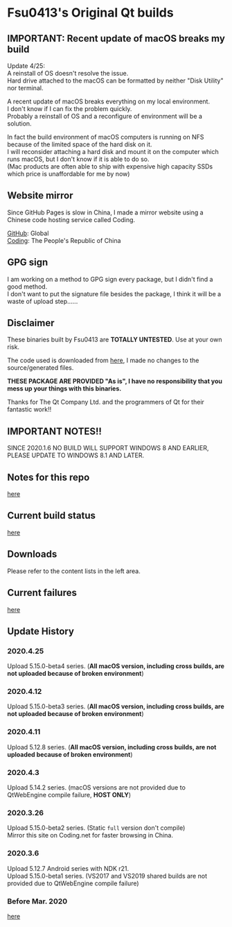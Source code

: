 # Fsu0413's Original Qt builds

## IMPORTANT: Recent update of macOS breaks my build

Update 4/25:  
A reinstall of OS doesn't resolve the issue.  
Hard drive attached to the macOS can be formatted by neither "Disk Utility" nor terminal.

A recent update of macOS breaks everything on my local environment.  
I don't know if I can fix the problem quickly.  
Probably a reinstall of OS and a reconfigure of environment will be a solution.

In fact the build environment of macOS computers is running on NFS because of the limited space of the hard disk on it.  
I will reconsider attaching a hard disk and mount it on the computer which runs macOS, but I don't know if it is able to do so.  
(Mac products are often able to ship with expensive high capacity SSDs which price is unaffordable for me by now)

## Website mirror

Since GitHub Pages is slow in China, I made a mirror website using a Chinese code hosting service called Coding.

[GitHub](https://fsu0413.github.io/QtCompile/): Global  
[Coding](https://alyack.coding-pages.com/): The People's Republic of China

## GPG sign

I am working on a method to GPG sign every package, but I didn't find a good method.  
I don't want to put the signature file besides the package, I think it will be a waste of upload step......

## Disclaimer

These binaries built by Fsu0413 are __TOTALLY UNTESTED__. Use at your own risk.

The code used is downloaded from [here](http://download.qt.io), I made no changes to the source/generated files.

__THESE PACKAGE ARE PROVIDED "As is", I have no responsibility that you mess up your things with this binaries.__

Thanks for The Qt Company Ltd. and the programmers of Qt for their fantastic work!!

## IMPORTANT NOTES!!

SINCE 2020.1.6 NO BUILD WILL SUPPORT WINDOWS 8 AND EARLIER, PLEASE UPDATE TO WINDOWS 8.1 AND LATER.

## Notes for this repo

[here](?file=999-Misc/001-Notes%20for%20this%20repo)

## Current build status

[here](?file=999-Misc/002-Current%20build%20status)

## Downloads

Please refer to the content lists in the left area.

## Current failures

[here](?file=999-Misc/003-Current%20failures)

## Update History
### 2020.4.25
Upload 5.15.0-beta4 series. (**All macOS version, including cross builds, are not uploaded because of broken environment**)

### 2020.4.12
Upload 5.15.0-beta3 series. (**All macOS version, including cross builds, are not uploaded because of broken environment**)

### 2020.4.11
Upload 5.12.8 series. (**All macOS version, including cross builds, are not uploaded because of broken environment**)

### 2020.4.3
Upload 5.14.2 series. (macOS versions are not provided due to QtWebEngine compile failure, __HOST ONLY__)

### 2020.3.26
Upload 5.15.0-beta2 series. (Static `full` version don't compile)  
Mirror this site on Coding.net for faster browsing in China.

### 2020.3.6
Upload 5.12.7 Android series with NDK r21.  
Upload 5.15.0-beta1 series. (VS2017 and VS2019 shared builds are not provided due to QtWebEngine compile failure)

### Before Mar. 2020

[here](?file=999-Misc/004-Histories)
